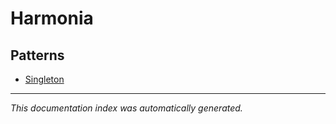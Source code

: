 # Harmonia

## Patterns
- [Singleton](Patterns/Singleton.md)

---

*This documentation index was automatically generated.*

